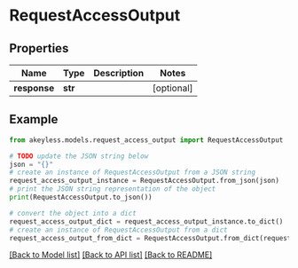 # RequestAccessOutput


## Properties

Name | Type | Description | Notes
------------ | ------------- | ------------- | -------------
**response** | **str** |  | [optional] 

## Example

```python
from akeyless.models.request_access_output import RequestAccessOutput

# TODO update the JSON string below
json = "{}"
# create an instance of RequestAccessOutput from a JSON string
request_access_output_instance = RequestAccessOutput.from_json(json)
# print the JSON string representation of the object
print(RequestAccessOutput.to_json())

# convert the object into a dict
request_access_output_dict = request_access_output_instance.to_dict()
# create an instance of RequestAccessOutput from a dict
request_access_output_from_dict = RequestAccessOutput.from_dict(request_access_output_dict)
```
[[Back to Model list]](../README.md#documentation-for-models) [[Back to API list]](../README.md#documentation-for-api-endpoints) [[Back to README]](../README.md)


